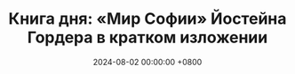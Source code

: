 ---
title: "Книга дня: «Мир Софии» Йостейна Гордера в кратком изложении"
description: >-
  📚 «Мир Софии» — философский роман Йостейна Гордера, который через историю девушки Софии рассказывает об основных идеях и этапах развития западной философии. Погрузитесь в философию с книгой "Мир Софи"! Увлекательный роман об истории идей, мышлении и смысле жизни для всех, кто ищет ответы.
date: 2024-08-02 00:00:00 +0800
categories: [Мышление, Конспекты-книг]
tags:
  [
    мир-софи,
    йостейн-гордер,
    философия,
    история-философии,
    литература,
    критическое-мышление,
    экзистенциализм,
    подростки,
    образование,
    идеи,
    роман,
    мыслители,
    вопросы-бытия,
    вдохновение,
    чтение
  ]
image: 
alt: Обложка книги Мир Софи Йостейн Гордер
fallback:
  - 
  - 
---